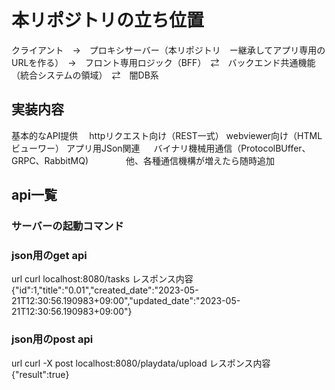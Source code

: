 # 本リポジトリの立ち位置

クライアント　→　プロキシサーバー（本リポジトリ　ー継承してアプリ専用のURLを作る）　→　フロント専用ロジック（BFF）　⇄　バックエンド共通機能（統合システムの領域）　⇄　闇DB系

## 実装内容

基本的なAPI提供
　httpリクエスト向け（REST一式）
      webviewer向け（HTMLビューワー）
      アプリ用JSon関連
　    バイナリ機械用通信（ProtocolBUffer、GRPC、RabbitMQ)
　　　　他、各種通信機構が増えたら随時追加


## api一覧

### サーバーの起動コマンド

### json用のget api

url
curl localhost:8080/tasks
レスポンス内容
{"id":1,"title":"0.01","created_date":"2023-05-21T12:30:56.190983+09:00","updated_date":"2023-05-21T12:30:56.190983+09:00"}

### json用のpost api
url 
curl -X post localhost:8080/playdata/upload
レスポンス内容
{"result":true}

                      